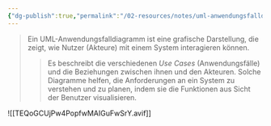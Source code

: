 ```yaml
---
{"dg-publish":true,"permalink":"/02-resources/notes/uml-anwendungsfalldiagramm/","tags":["GFN/prüfungsrelevant/AP1/vorbereitung"],"updated":"2025-03-05T11:09:02.344+01:00"}
---
```


>Ein UML-Anwendungsfalldiagramm ist eine grafische Darstellung, die zeigt, wie Nutzer (Akteure) mit einem System interagieren können. 
>>Es beschreibt die verschiedenen *Use Cases* (Anwendungsfälle) und die Beziehungen zwischen ihnen und den Akteuren. Solche Diagramme helfen, die Anforderungen an ein System zu verstehen und zu planen, indem sie die Funktionen aus Sicht der Benutzer visualisieren.

![[TEQoGCUjPw4PopfwMAIGuFwSrY.avif]]